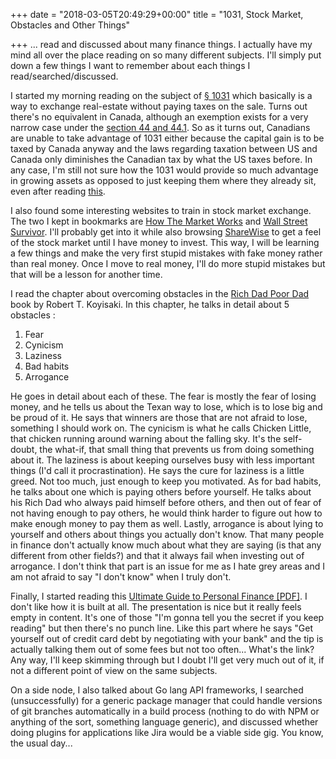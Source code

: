 +++
date = "2018-03-05T20:49:29+00:00"
title = "1031, Stock Market, Obstacles and Other Things"

+++
... read and discussed about many finance things. I actually have my mind all over the place reading on so many different subjects. I'll simply put down a few things I want to remember about each things I read/searched/discussed.

I started my morning reading on the subject of [§ 1031](https://en.wikipedia.org/wiki/Internal_Revenue_Code_section_1031) which basically is a way to exchange real-estate without paying taxes on the sale. Turns out there's no equivalent in Canada, although an exemption exists for a very narrow case under the [section 44 and 44.1](https://moodysgartner.com/can-canadian-taxpayers-defer-a-gain-on-a-disposition-of-property-by-reinvesting-the-sale-proceeds-like-us-taxpayers-can/). So as it turns out, Canadians are unable to take advantage of 1031 either because the capital gain is to be taxed by Canada anyway and the laws regarding taxation between US and Canada only diminishes the Canadian tax by what the US taxes before. In any case, I'm still not sure how the 1031 would provide so much  advantage in growing assets as opposed to just keeping them where they already sit, even after reading [this](https://www.forbes.com/2010/01/26/capital-gains-tax-1031-vacation-home-personal-finance-robert-wood.html#756b0702f246).

I also found some interesting websites to train in stock market exchange. The two I kept in bookmarks are [How The Market Works](http://www.howthemarketworks.com/) and [Wall Street Survivor](http://www.wallstreetsurvivor.com/). I'll probably get into it while also browsing [ShareWise](https://www.sharewise.com/) to get a feel of the stock market until I have money to invest. This way, I will be learning a few things and make the very first stupid mistakes with fake money rather than real money. Once I move to real money, I'll do more stupid mistakes but that will be a lesson for another time.

I read the chapter about overcoming obstacles in the [Rich Dad Poor Dad](https://www.amazon.com/Rich-Dad-Poor-Teach-Middle/dp/1612680003/ref=as_sl_pc_tf_til?tag=grochat-20&linkCode=w00&linkId=ab72ed8229dbb0b9183b7c8af3a738c8&creativeASIN=1612680003) book by Robert T. Koyisaki. In this chapter, he talks in detail about 5 obstacles :

1. Fear
2. Cynicism
3. Laziness
4. Bad habits
5. Arrogance

He goes in detail about each of these. The fear is mostly the fear of losing money, and he tells us about the Texan way to lose, which is to lose big and be proud of it. He says that winners are those that are not afraid to lose, something I should work on. The cynicism is what he calls Chicken Little, that chicken running around warning about the falling sky. It's the self-doubt, the what-if, that small thing that prevents us from doing something about it. The laziness is about keeping ourselves busy with less important things (I'd call it procrastination). He says the cure for laziness is a little greed. Not too much, just enough to keep you motivated. As for bad habits, he talks about one which is paying others before yourself. He talks about his Rich Dad who always paid himself before others, and then out of fear of not having enough to pay others, he would think harder to figure out how to make enough money to pay them as well. Lastly, arrogance is about lying to yourself and others about things you actually don't know. That many people in finance don't actually know much about what they are saying (is that any different from other fields?) and that it always fail when investing out of arrogance. I don't think that part is an issue for me as I hate grey areas and I am not afraid to say "I don't know" when I truly don't.

Finally, I started reading this [Ultimate Guide to Personal Finance \[PDF\]](http://iwt.wpengine.netdna-cdn.com/guides/ultimate-guide-to-personal-finance/pdf/ultimate-guide-to-personal-finance.pdf). I don't like how it is built at all. The presentation is nice but it really feels empty in content. It's one of those "I'm gonna tell you the secret if you keep reading" but then there's no punch line. Like this part where he says "Get yourself out of credit card debt by negotiating with your bank" and the tip is actually talking them out of some fees but not too often... What's the link? Any way, I'll keep skimming through but I doubt I'll get very much out of it, if not a different point of view on the same subjects.

On a side node, I also talked about Go lang API frameworks, I searched (unsuccessfully) for a generic package manager that could handle versions of git branches automatically in a build process (nothing to do with NPM or anything of the sort, something language generic), and discussed whether doing plugins for applications like Jira would be a viable side gig. You know, the usual day...